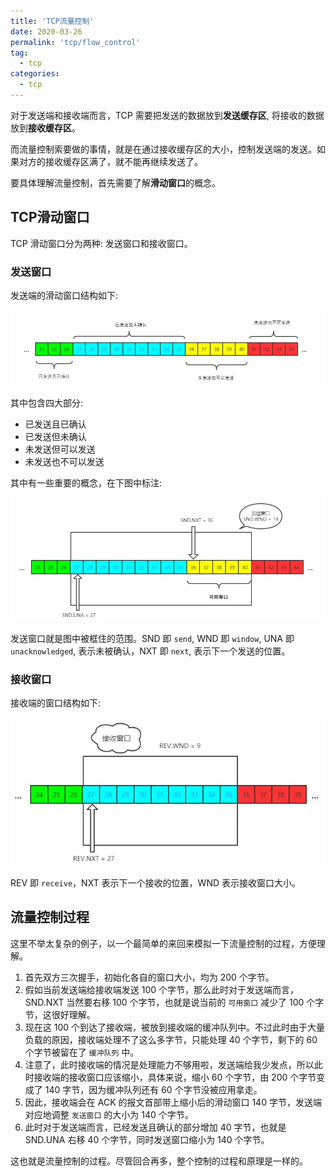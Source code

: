 ```yaml
---
title: 'TCP流量控制'
date: 2020-03-26
permalink: 'tcp/flow_control'
tag:
  - tcp
categories:
  - tcp
---
```


对于发送端和接收端而言，TCP 需要把发送的数据放到**发送缓存区**, 将接收的数据放到**接收缓存区**。

而流量控制索要做的事情，就是在通过接收缓存区的大小，控制发送端的发送。如果对方的接收缓存区满了，就不能再继续发送了。

要具体理解流量控制，首先需要了解**滑动窗口**的概念。

## TCP滑动窗口

TCP 滑动窗口分为两种: 发送窗口和接收窗口。

### 发送窗口

发送端的滑动窗口结构如下:

![滑动窗口1](./images/slide_window_1.jpg)

其中包含四大部分:

- 已发送且已确认
- 已发送但未确认
- 未发送但可以发送
- 未发送也不可以发送

其中有一些重要的概念，在下图中标注:

![滑动窗口2](./images/slide_window_2.jpg)

发送窗口就是图中被框住的范围。SND 即 `send`, WND 即 `window`, UNA 即 `unacknowledged`, 表示未被确认，NXT 即 `next`, 表示下一个发送的位置。

### 接收窗口

接收端的窗口结构如下:

![滑动窗口3](./images/slide_window_3.jpg)

REV 即 `receive`，NXT 表示下一个接收的位置，WND 表示接收窗口大小。

## 流量控制过程

这里不举太复杂的例子，以一个最简单的来回来模拟一下流量控制的过程，方便理解。

1. 首先双方三次握手，初始化各自的窗口大小，均为 200 个字节。
2. 假如当前发送端给接收端发送 100 个字节，那么此时对于发送端而言，SND.NXT 当然要右移 100 个字节，也就是说当前的 `可用窗口` 减少了 100 个字节，这很好理解。
3. 现在这 100 个到达了接收端，被放到接收端的缓冲队列中。不过此时由于大量负载的原因，接收端处理不了这么多字节，只能处理 40 个字节，剩下的 60 个字节被留在了 `缓冲队列` 中。
4. 注意了，此时接收端的情况是处理能力不够用啦，发送端给我少发点，所以此时接收端的接收窗口应该缩小，具体来说，缩小 60 个字节，由 200 个字节变成了 140 字节，因为缓冲队列还有 60 个字节没被应用拿走。
5. 因此，接收端会在 ACK 的报文首部带上缩小后的滑动窗口 140 字节，发送端对应地调整 `发送窗口` 的大小为 140 个字节。
6. 此时对于发送端而言，已经发送且确认的部分增加 40 字节，也就是 SND.UNA 右移 40 个字节，同时发送窗口缩小为 140 个字节。

这也就是流量控制的过程。尽管回合再多，整个控制的过程和原理是一样的。
